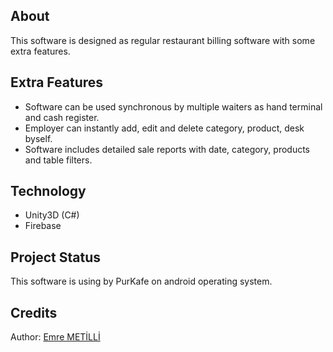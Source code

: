<h2>About</h2>

This software is designed as regular restaurant billing software with some extra features.

<h2>Extra Features</h2>

- Software can be used synchronous by multiple waiters as hand terminal and cash register. 
- Employer can instantly add, edit and delete category, product, desk byself.
- Software includes detailed sale reports with date, category, products and table filters.

<h2>Technology</h2>

- Unity3D (C#)
- Firebase

<h2>Project Status</h2>

This software is using by PurKafe on android operating system.

<h2>Credits</h2>

Author: <a href="https://www.linkedin.com/in/emre-metilli-696018141/" target="_blank">Emre METİLLİ</a>

